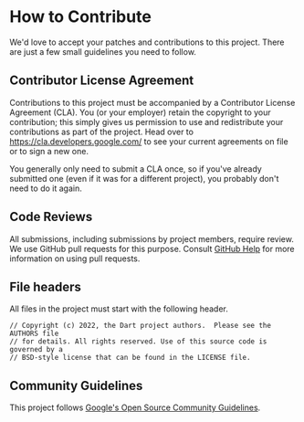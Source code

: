 # How to Contribute

We'd love to accept your patches and contributions to this project. There are
just a few small guidelines you need to follow.

## Contributor License Agreement

Contributions to this project must be accompanied by a Contributor License
Agreement (CLA). You (or your employer) retain the copyright to your
contribution; this simply gives us permission to use and redistribute your
contributions as part of the project. Head over to
<https://cla.developers.google.com/> to see your current agreements on file or
to sign a new one.

You generally only need to submit a CLA once, so if you've already submitted one
(even if it was for a different project), you probably don't need to do it
again.

## Code Reviews

All submissions, including submissions by project members, require review. We
use GitHub pull requests for this purpose. Consult
[GitHub Help](https://help.github.com/articles/about-pull-requests/) for more
information on using pull requests.

## File headers
All files in the project must start with the following header.

    // Copyright (c) 2022, the Dart project authors.  Please see the AUTHORS file
    // for details. All rights reserved. Use of this source code is governed by a
    // BSD-style license that can be found in the LICENSE file.

## Community Guidelines

This project follows
[Google's Open Source Community Guidelines](https://opensource.google/conduct/).
